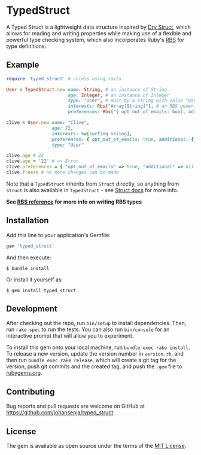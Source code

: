 # TypedStruct

A Typed Struct is a lightweight data structure inspired by [Dry Struct](https://github.com/dry-rb/dry-struct), which allows for reading and writing properties while making use of a flexible and powerful type checking system, which also incorporates Ruby's [RBS](https://github.com/ruby/rbs/) for type definitions. 

## Example

```ruby
require 'typed_struct' # unless using rails

User = TypedStruct.new name: String, # an instance of String
                       age: Integer, # an instance of Integer
                       type: "User", # must by a string with value "User"
                       interests: Rbs("Array[String]"), # an RBS generic type (an Array of Strings)
                       preferences: Rbs("{ opt_out_of_emails: bool, additional: untyped }") # RBS record type

clive = User.new name: "Clive",
                 age: 22,
                 interests: %w[surfing skiing],
                 preferences: { opt_out_of_emails: true, additional: { preferred_theme: :dark } },
                 type: "User"

clive.age # 22
clive.age = '22' # => Error
clive.preferences = { "opt_out_of_emails" => true, "additional" => nil } # error - type mismatch, not Symbol keys
clive.freeze # no more changes can be made
```

Note that a `TypedStruct` inherits from `Struct` directly, so anything from `Struct` is also available in `TypedStruct` - see [Struct docs](https://ruby-doc.org/core-3.0.1/Struct.html) for more info.

**See [RBS reference](https://github.com/ruby/rbs/blob/3c046c77c3006211a1a14eedc35221ac4198f788/docs/syntax.md) for more info on writing RBS types**

## Installation

Add this line to your application's Gemfile:

```ruby
gem 'typed_struct'
```

And then execute:

    $ bundle install

Or install it yourself as:

    $ gem install typed_struct

## Development

After checking out the repo, run `bin/setup` to install dependencies. Then, run `rake spec` to run the tests. You can also run `bin/console` for an interactive prompt that will allow you to experiment.

To install this gem onto your local machine, run `bundle exec rake install`. To release a new version, update the version number in `version.rb`, and then run `bundle exec rake release`, which will create a git tag for the version, push git commits and the created tag, and push the `.gem` file to [rubygems.org](https://rubygems.org).

## Contributing

Bug reports and pull requests are welcome on GitHub at https://github.com/johansenja/typed_struct.

## License

The gem is available as open source under the terms of the [MIT License](https://opensource.org/licenses/MIT).
